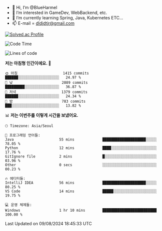 - 👋 Hi, I’m @BlueHarmel
- 👀 I’m interested in GameDev, WebBackend, etc.
- 🌱 I’m currently learning Spring, Java, Kubernetes ETC...
- 📫 E-mail = dldjdtjr@gmail.com

[![Solved.ac Profile](http://mazassumnida.wtf/api/v2/generate_badge?boj=dldjdtjr)](https://solved.ac/dldjdtjr/)

<!--START_SECTION:waka-->
![Code Time](http://img.shields.io/badge/Code%20Time-655%20hrs%2035%20mins-blue)

![Lines of code](https://img.shields.io/badge/%EC%A0%80%EB%8A%94%20%EC%97%AC%ED%83%9C%EA%B9%8C%EC%A7%80%20-46.4%20million%20%EC%A4%84%EC%9D%98%20%EC%BD%94%EB%93%9C%EB%A5%BC%20%EC%9E%91%EC%84%B1%ED%96%88%EC%96%B4%EC%9A%94.-blue)

**저는 아침형 인간이에요. 🐤** 

```text
🌞 아침                     1415 commits        ██████░░░░░░░░░░░░░░░░░░░   24.97 % 
🌆 낮　                     2089 commits        █████████░░░░░░░░░░░░░░░░   36.87 % 
🌃 저녁                     1379 commits        ██████░░░░░░░░░░░░░░░░░░░   24.34 % 
🌙 밤　                     783 commits         ███░░░░░░░░░░░░░░░░░░░░░░   13.82 % 
```


📊 **저는 이번주를 이렇게 시간을 보냈어요.** 

```text
🕑︎ Timezone: Asia/Seoul

💬 프로그래밍 언어들: 
Java                     55 mins             ████████████████████░░░░░   78.05 % 
Python                   12 mins             ████░░░░░░░░░░░░░░░░░░░░░   17.76 % 
GitIgnore file           2 mins              █░░░░░░░░░░░░░░░░░░░░░░░░   03.96 % 
Other                    0 secs              ░░░░░░░░░░░░░░░░░░░░░░░░░   00.23 % 

🔥 에디터들: 
IntelliJ IDEA            56 mins             ████████████████████░░░░░   80.25 % 
VS Code                  14 mins             █████░░░░░░░░░░░░░░░░░░░░   19.75 % 

💻 운영 체제들: 
Windows                  1 hr 10 mins        █████████████████████████   100.00 % 
```


 Last Updated on 09/08/2024 18:45:33 UTC
<!--END_SECTION:waka-->
<!---
BlueHarmel/BlueHarmel is a ✨ special ✨ repository because its `README.md` (this file) appears on your GitHub profile.
You can click the Preview link to take a look at your changes.
--->

